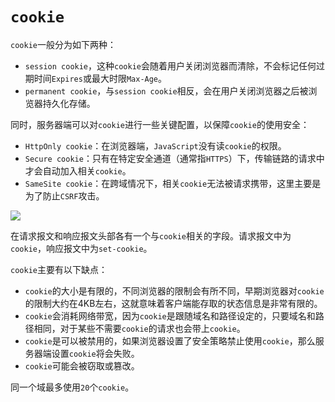 # `cookie`

`cookie`一般分为如下两种：

- `session cookie`，这种`cookie`会随着用户关闭浏览器而清除，不会标记任何过期时间`Expires`或最大时限`Max-Age`。
- `permanent cookie`，与`session cookie`相反，会在用户关闭浏览器之后被浏览器持久化存储。

同时，服务器端可以对`cookie`进行一些关键配置，以保障`cookie`的使用安全：

- `HttpOnly cookie`：在浏览器端，`JavaScript`没有读`cookie`的权限。
- `Secure cookie`：只有在特定安全通道（通常指`HTTPS`）下，传输链路的请求中才会自动加入相关`cookie`。
- `SameSite cookie`：在跨域情况下，相关`cookie`无法被请求携带，这里主要是为了防止`CSRF`攻击。

![](/skill-blog/img/0020.jpg)

在请求报文和响应报文头部各有一个与`cookie`相关的字段。请求报文中为`cookie`，响应报文中为`set-cookie`。

`cookie`主要有以下缺点：

- `cookie`的大小是有限的，不同浏览器的限制会有所不同，早期浏览器对`cookie`的限制大约在4KB左右，这就意味着客户端能存取的状态信息是非常有限的。
- `cookie`会消耗网络带宽，因为`cookie`是跟随域名和路径设定的，只要域名和路径相同，对于某些不需要`cookie`的请求也会带上`cookie`。
- `cookie`是可以被禁用的，如果浏览器设置了安全策略禁止使用`cookie`，那么服务器端设置`cookie`将会失败。
- `cookie`可能会被窃取或篡改。

同一个域最多使用`20`个`cookie`。
